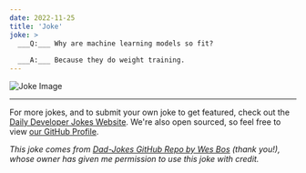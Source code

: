 ```yaml
---
date: 2022-11-25
title: 'Joke'
joke: >
  ___Q:___ Why are machine learning models so fit?
  
  ___A:___ Because they do weight training.
---
```



![Joke Image](https://private.xtrp.io/projects/DailyDeveloperJokes/public_image_server/images/5e12598c9c711.png)

---

For more jokes, and to submit your own joke to get featured, check out the [Daily Developer Jokes Website](https://dailydeveloperjokes.github.io/). We're also open sourced, so feel free to view [our GitHub Profile](https://github.com/dailydeveloperjokes).


_This joke comes from [Dad-Jokes GitHub Repo by Wes Bos](https://github.com/wesbos/dad-jokes) (thank you!), whose owner has given me permission to use this joke with credit._

<!--
Joke text:
**Q:** Why are machine learning models so fit?

**A:** Because they do weight training.
 -->


